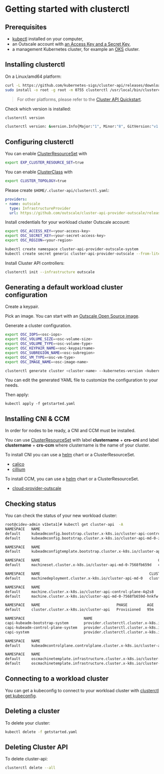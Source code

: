 
# Getting started with clusterctl

## Prerequisites

- [kubectl][kubectl] installed on your computer,
- an Outscale account with [an Access Key and a Secret Key][Outscale Access Key and Secret Key],
- a management Kubernetes cluster, for example an [OKS][OKS] cluster.

## Installing clusterctl

On a Linux/amd64 platform:
```bash
curl -L https://github.com/kubernetes-sigs/cluster-api/releases/download/v1.9.6/clusterctl-linux-amd64 -o clusterctl
sudo install -o root -g root -m 0755 clusterctl /usr/local/bin/clusterctl
```

> For other platforms, please refer to the [Cluster API Quickstart][cluster-api].

Check which version is installed:
```bash
clusterctl version

clusterctl version: &version.Info{Major:"1", Minor:"8", GitVersion:"v1.8.1", GitCommit:"02769254e95db17afbd6ec4036aacbd294d9424c", GitTreeState:"clean", BuildDate:"2024-08-14T05:53:36Z", GoVersion:"go1.22.5", Compiler:"gc", Platform:"linux/amd64"}
```

## Configuring clusterctl

You can enable [ClusterResourceSet][ClusterResourceSet] with 
```bash
export EXP_CLUSTER_RESOURCE_SET=true
```

You can enable [ClusterClass][ClusterClass] with
```bash
export CLUSTER_TOPOLOGY=true
```

Please create `$HOME/.cluster-api/clusterctl.yaml`:
```yaml
providers:
- name: outscale
  type: InfrastructureProvider
  url: https://github.com/outscale/cluster-api-provider-outscale/releases/latest/infrastructure-components.yaml
```

Install credentials for your workload cluster Outscale account:
```bash
export OSC_ACCESS_KEY=<your-access-key>
export OSC_SECRET_KEY=<your-secret-access-key>
export OSC_REGION=<your-region>

kubectl create namespace cluster-api-provider-outscale-system
kubectl create secret generic cluster-api-provider-outscale --from-literal=access_key=$OSC_ACCESS_KEY --from-literal=secret_key=$OSC_SECRET_KEY --from-literal=region=$OSC_REGION  -n cluster-api-provider-outscale-system
```

Install Cluster API controllers:
```bash
clusterctl init --infrastructure outscale
```

## Generating a default workload cluster configuration

Create a keypair.

Pick an image. You can start with an [Outscale Open Source image][OutscaleOpenSourceImage].

Generate a cluster configuration.

```bash
export OSC_IOPS=<osc-iops>
export OSC_VOLUME_SIZE=<osc-volume-size>
export OSC_VOLUME_TYPE=<osc-volume-type>
export OSC_KEYPAIR_NAME=<osc-keypairname>
export OSC_SUBREGION_NAME=<osc-subregion>
export OSC_VM_TYPE=<osc-vm-type>
export OSC_IMAGE_NAME=<osc-image-name>

clusterctl generate cluster <cluster-name> --kubernetes-version <kubernetes-version>   --control-plane-machine-count=<control-plane-machine-count> --worker-machine-count=<worker-machine-count> > getstarted.yaml
```

You can edit the generated YAML file to customize the configuration to your needs.

Then apply:
```
kubectl apply -f getstarted.yaml
```

## Installing CNI & CCM

In order for nodes to be ready, a CNI and CCM must be installed.

You can use [ClusterResourceSet][ClusterResourceSet] with label **clustername** + **crs-cni** and label **clustername** + **crs-ccm** where clustername is the name of your cluster.

To install CNI you can use a [helm][helm] chart or a ClusterResourceSet.

* [calico][calico]
* [cillium][cillium]

To install CCM, you can use a [helm][helm] chart or a ClusterResourceSet.

* [cloud-provider-outscale][cloud-provider-outscale]

## Checking status

You can check the status of your new workload cluster:
```bash
root@cidev-admin v1beta1]# kubectl get cluster-api  -A
NAMESPACE   NAME                                                                       CLUSTER       AGE
default     kubeadmconfig.bootstrap.cluster.x-k8s.io/cluster-api-control-plane-lzj65   cluster-api   95m
default     kubeadmconfig.bootstrap.cluster.x-k8s.io/cluster-api-md-0-zgx4w            cluster-api   95m

NAMESPACE   NAME                                                                AGE
default     kubeadmconfigtemplate.bootstrap.cluster.x-k8s.io/cluster-api-md-0   95m

NAMESPACE   NAME                                                      CLUSTER       REPLICAS   READY   AVAILABLE   AGE   VERSION
default     machineset.cluster.x-k8s.io/cluster-api-md-0-7568fb659d   cluster-api   1                              95m   v1.22.11

NAMESPACE   NAME                                                  CLUSTER       REPLICAS   READY   UPDATED   UNAVAILABLE   PHASE       AGE   VERSION
default     machinedeployment.cluster.x-k8s.io/cluster-api-md-0   cluster-api   1                  1         1             ScalingUp   95m   v1.22.11

NAMESPACE   NAME                                                         CLUSTER       NODENAME                                  PROVIDERID         PHASE      AGE   VERSION
default     machine.cluster.x-k8s.io/cluster-api-control-plane-4q2s8     cluster-api   ip-10-0-0-45.eu-west-2.compute.internal   aws:///eu-west-2a/i-3b629324    Running    95m   v1.22.11
default     machine.cluster.x-k8s.io/cluster-api-md-0-7568fb659d-hnkfw   cluster-api   ip-10-0-0-144.eu-west-2.compute.internal   aws:///eu-west-2a/i-add154be   Running    95m   v1.22.11

NAMESPACE   NAME                                   PHASE         AGE   VERSION
default     cluster.cluster.x-k8s.io/cluster-api   Provisioned   95m   

NAMESPACE                           NAME                                                         AGE   TYPE                   PROVIDER      VERSION
capi-kubeadm-bootstrap-system       provider.clusterctl.cluster.x-k8s.io/bootstrap-kubeadm       46h   BootstrapProvider      kubeadm       v1.2.1
capi-kubeadm-control-plane-system   provider.clusterctl.cluster.x-k8s.io/control-plane-kubeadm   46h   ControlPlaneProvider   kubeadm       v1.2.1
capi-system                         provider.clusterctl.cluster.x-k8s.io/cluster-api             46h   CoreProvider           cluster-api   v1.2.1

NAMESPACE   NAME                                                                          CLUSTER       INITIALIZED   API SERVER AVAILABLE   REPLICAS   READY   UPDATED   UNAVAILABLE   AGE   VERSION
default     kubeadmcontrolplane.controlplane.cluster.x-k8s.io/cluster-api-control-plane   cluster-api                                        1                  1         1             95m   v1.22.11

NAMESPACE   NAME                                                                           AGE
default     oscmachinetemplate.infrastructure.cluster.x-k8s.io/cluster-api-control-plane   95m
default     oscmachinetemplate.infrastructure.cluster.x-k8s.io/cluster-api-md-0            95m

```
## Connecting to a workload cluster

You can get a kubeconfig to connect to your workload cluster with
[clusterctl get kubeconfig][kubeconfig].

## Deleting a cluster

To delete your cluster:
```bash
kubectl delete -f getstarted.yaml
```

## Deleting Cluster API

To delete cluster-api:
```bash
clusterctl delete --all
```

<!-- References -->
[cillium]: https://docs.cilium.io/en/stable/installation/k8s-toc/
[calico]: https://projectcalico.docs.tigera.io/getting-started/kubernetes/helm
[kubeconfig]: https://cluster-api.sigs.k8s.io/clusterctl/commands/get-kubeconfig.html
[cloud-provider-outscale]: https://github.com/outscale-dev/cloud-provider-osc/blob/OSC-MIGRATION/deploy/README.md
[kubectl]: https://kubernetes.io/docs/tasks/tools/install-kubectl/
[helm]: https://helm.sh/docs/intro/install/
[ClusterResourceSet]: https://cluster-api.sigs.k8s.io/tasks/experimental-features/cluster-resource-set.html
[ClusterClass]: https://cluster-api.sigs.k8s.io/tasks/experimental-features/cluster-class/
[OKS]: https://docs.outscale.com/en/userguide/About-OKS.html
[Outscale Access Key and Secret Key]: https://wiki.outscale.net/display/EN/Creating+an+Access+Key
[cluster-api]: https://cluster-api.sigs.k8s.io/user/quick-start.html
[OutscaleOpenSourceImage]: https://github.com/outscale/kube-image-workflows/releases